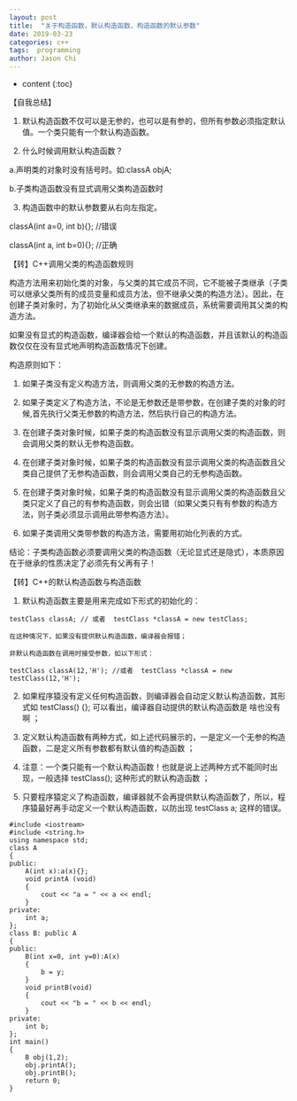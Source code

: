 ```yaml
---
layout: post
title:  "关于构造函数，默认构造函数，构造函数的默认参数"
date: 2019-03-23
categories: c++
tags:  programming
author: Jason Chi
---
```

* content
{:toc}





【自我总结】

1. 默认构造函数不仅可以是无参的，也可以是有参的，但所有参数必须指定默认值。一个类只能有一个默认构造函数。

2. 什么时候调用默认构造函数？

  a.声明类的对象时没有括号时。如:classA  objA;

  b.子类构造函数没有显式调用父类构造函数时

3. 构造函数中的默认参数要从右向左指定。

  classA(int a=0, int b){}; //错误

  classA(int a, int b=0){}; //正确



【转】C++调用父类的构造函数规则

构造方法用来初始化类的对象，与父类的其它成员不同，它不能被子类继承（子类可以继承父类所有的成员变量和成员方法，但不继承父类的构造方法）。因此，在创建子类对象时，为了初始化从父类继承来的数据成员，系统需要调用其父类的构造方法。

如果没有显式的构造函数，编译器会给一个默认的构造函数，并且该默认的构造函数仅仅在没有显式地声明构造函数情况下创建。

构造原则如下：
1. 如果子类没有定义构造方法，则调用父类的无参数的构造方法。

2. 如果子类定义了构造方法，不论是无参数还是带参数，在创建子类的对象的时候,首先执行父类无参数的构造方法，然后执行自己的构造方法。

3. 在创建子类对象时候，如果子类的构造函数没有显示调用父类的构造函数，则会调用父类的默认无参构造函数。

4. 在创建子类对象时候，如果子类的构造函数没有显示调用父类的构造函数且父类自己提供了无参构造函数，则会调用父类自己的无参构造函数。

5. 在创建子类对象时候，如果子类的构造函数没有显示调用父类的构造函数且父类只定义了自己的有参构造函数，则会出错（如果父类只有有参数的构造方法，则子类必须显示调用此带参构造方法）。

6. 如果子类调用父类带参数的构造方法，需要用初始化列表的方式。

结论：子类构造函数必须要调用父类的构造函数（无论显式还是隐式），本质原因在于继承的性质决定了必须先有父再有子！



【转】C++的默认构造函数与构造函数

1. 默认构造函数主要是用来完成如下形式的初始化的：

```
testClass classA; // 或者  testClass *classA = new testClass;

在这种情况下，如果没有提供默认构造函数，编译器会报错；

非默认构造函数在调用时接受参数，如以下形式：

testClass classA(12,'H'); //或者  testClass *classA = new testClass(12,'H');
```

2. 如果程序猿没有定义任何构造函数，则编译器会自动定义默认构造函数，其形式如  testClass() {};   可以看出，编译器自动提供的默认构造函数是 啥也没有啊 ；

3. 定义默认构造函数有两种方式，如上述代码展示的，一是定义一个无参的构造函数，二是定义所有参数都有默认值的构造函数 ；

4. 注意：一个类只能有一个默认构造函数！也就是说上述两种方式不能同时出现，一般选择 testClass(); 这种形式的默认构造函数 ；

5. 只要程序猿定义了构造函数，编译器就不会再提供默认构造函数了，所以，程序猿最好再手动定义一个默认构造函数，以防出现 testClass a; 这样的错误。

```
#include <iostream>
#include <string.h>
using namespace std;
class A
{
public:
    A(int x):a(x){};
    void printA (void)
    {
        cout << "a = " << a << endl;
    }
private:
    int a;
};
class B: public A
{
public:
    B(int x=0, int y=0):A(x)
    {
        b = y;
    }
    void printB(void)
    {
        cout << "b = " << b << endl;
    }
private:
    int b;
};
int main()
{
    B obj(1,2);
    obj.printA();
    obj.printB();
    return 0;
}
```
